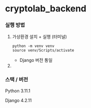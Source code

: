 # cryptolab_backend



### 실행 방법

1. 가상환경 설치 + 실행 (터미널)

   ```
   python -m venv venv
   source venv/Scripts/activate
   ```

   - Django 버전 통일

2. 



### 스택 / 버전

Python 3.11.1

Django 4.2.11